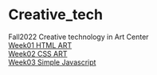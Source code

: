 # Creative_tech
Fall2022 Creative technology in Art Center  
[Week01 HTML ART](https://bakarisp.github.io/Creative_tech/week01/index.html)  
[Week02 CSS ART](https://bakarisp.github.io/Creative_tech/week02/index.html)  
[Week03 Simple Javascript](https://bakarisp.github.io/Creative_tech/week03/index.html)  
